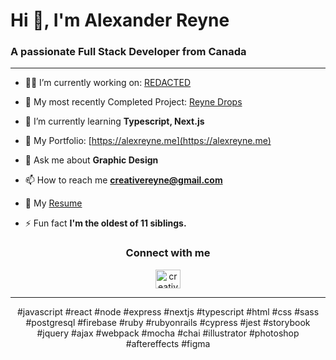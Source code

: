 <h1 align="left">Hi 👋, I'm Alexander Reyne</h1>
<h3 align="left">A passionate Full Stack Developer from Canada</h3>

---

- 👨‍💻 I’m currently working on: [REDACTED](null)

- 🔭 My most recently Completed Project: [Reyne Drops](https://github.com/Alex-Reyne/reyne-drops)

- 🌱 I’m currently learning **Typescript, Next.js**

- 🎨 My Portfolio: [https://alexreyne.me](https://alexreyne.me)

- 💬 Ask me about **Graphic Design**

- 📫 How to reach me **creativereyne@gmail.com**

- 📄 My [Resume](https://drive.google.com/file/d/1rvrY8h93EFONuJnC_6eURYJscZSnOp1V/view)

- ⚡ Fun fact **I'm the oldest of 11 siblings.**

<h3 align="center">Connect with me</h3>
<p align="center">
<a href="https://linktr.ee/alexreyne" target="blank"><img align="center" src="https://www.computerhope.com/jargon/l/linktree.png" alt="creativereyne" height="30" width="40" /></a>
</p>

---

<p align="center">
#javascript #react #node #express #nextjs #typescript #html #css #sass #postgresql #firebase #ruby #rubyonrails #cypress #jest #storybook #jquery #ajax #webpack #mocha #chai #illustrator #photoshop #aftereffects #figma
</p>
